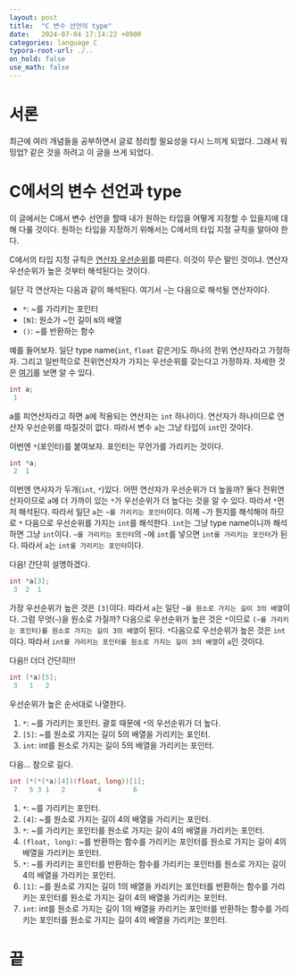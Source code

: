 ```yaml
---
layout: post
title:  "C 변수 선언의 type"
date:   2024-07-04 17:14:22 +0900
categories: language C
typora-root-url: ./..
on_hold: false
use_math: false
---
```


# 서론

최근에 여러 개념들을 공부하면서 글로 정리할 필요성을 다시 느끼게 되었다. 그래서 워밍업? 같은 것을 하려고 이 글을 쓰게 되었다.

# C에서의 변수 선언과 type

이 글에서는 C에서 변수 선언을 할때 내가 원하는 타입을 어떻게 지정할 수 있을지에 대해 다룰 것이다. 원하는 타입을 지정하기 위해서는 C에서의 타입 지정 규칙을 알아야 한다.

C에서의 타입 지정 규칙은 [연산자 우선순위](https://en.cppreference.com/w/c/language/operator_precedence)를 따른다. 이것이 무슨 말인 것이냐. 연산자 우선순위가 높은 것부터 해석된다는 것이다.

일단 각 연산자는 다음과 같이 해석된다. 여기서 `~`는 다음으로 해석될 연산자이다.

+ `*`: ~를 가리키는 포인터
+ `[N]`: 원소가 ~인 길이 `N`의 배열
+ `()`: ~를 반환하는 함수

예를 들어보자. 일단 type name(`int`, `float` 같은거)도 하나의 전위 연산자라고 가정하자. 그리고 일반적으로 전위연산자가 가지는 우선순위를 갖는다고 가정하자. 자세한 것은 [여기](https://en.cppreference.com/w/c/language/operator_precedence)를 보면 알 수 있다.

```c
int a;
 1
```

a를 피연산자라고 하면 a에 적용되는 연산자는 `int` 하나이다. 연산자가 하나이므로 연산자 우선순위를 따질것이 없다. 따라서 변수 `a`는 그냥 타입이 `int`인 것이다.

이번엔 `*`(포인터)를 붙여보자. 포인터는 무언가를 가리키는 것이다.

```c
int *a;
 2  1
```

이번엔 연사자가 두개(`int`, `*`)있다. 어떤 연산자가 우선순위가 더 높을까? 둘다 전위연산자이므로 `a`에 더 가까이 있는 `*`가 우선순위가 더 높다는 것을 알 수 있다. 따라서 `*`먼저 해석된다. 따라서 일단 `a`는 `~를 가리키는 포인터`이다. 이제 `~`가 뭔지를 해석해야 하므로 `*` 다음으로 우선순위를 가지는 `int`를 해석한다. `int`는 그냥 type name이니까 해석하면 그냥 `int`이다. `~를 가리키는 포인터`의 `~`에 `int`를 넣으면 `int를 가리키는 포인터`가 된다. 따라서 `a`는 `int를 가리키는 포인터`이다.

다음! 간단히 설명하겠다.

```c
int *a[3];
 3  2  1
```

가장 우선순위가 높은 것은 `[3]`이다. 따라서 `a`는 일단 `~를 원소로 가지는 길이 3의 배열`이다. 그럼 무엇(`~`)을 원소로 가질까? 다음으로 우선순위가 높은 것은 `*`이므로 `(~를 가리키는 포인터)를 원소로 가지는 길이 3의 배열`이 된다. `*`다음으로 우선순위가 높은 것은 `int`이다. 따라서 `int를 가리키는 포인터를 원소로 가지는 길이 3의 배열`이 `a`인 것이다.

다음!! 더더 간단히!!!

```c
int (*a)[5];
 3   1   2
```

우선순위가 높은 순서대로 나열한다.

1. `*`: ~를 가리키는 포인터. 괄호 때문에 `*`의 우선순위가 더 높다.
2. `[5]`: ~를 원소로 가지는 길이 5의 배열을 가리키는 포인터.
3. `int`: int를 원소로 가지는 길이 5의 배열을 가리키는 포인터.

다음... 참으로 길다.

```c
int (*(*(*a)[4])(float, long))[1];
 7   5 3 1   2        4        6
```

1. `*`: ~를 가리키는 포인터.
2. `[4]`: ~를 원소로 가지는 길이 4의 배열을 가리키는 포인터.
3. `*`: ~를 가리키는 포인터를 원소로 가지는 길이 4의 배열을 가리키는 포인터.
4. `(float, long)`: ~를 반환하는 함수를 가리키는 포인터를 원소로 가지는 길이 4의 배열을 가리키는 포인터.
5. `*`: ~를 카리키는 포인터를 반환하는 함수를 가리키는 포인터를 원소로 가지는 길이 4의 배열을 가리키는 포인터.
6. `[1]`: ~를 원소로 가지는 길이 1의 배열을 카리키는 포인터를 반환하는 함수를 가리키는 포인터를 원소로 가지는 길이 4의 배열을 가리키는 포인터.
7. `int`: int를 원소로 가지는 길이 1의 배열을 카리키는 포인터를 반환하는 함수를 가리키는 포인터를 원소로 가지는 길이 4의 배열을 가리키는 포인터.

# 끝
